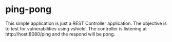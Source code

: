 # ping-pong


This simple application is just a REST Controller application. The objective is to test for vulnerabilities using vshield. The controller is listening at http://host:8080/ping and the respond will be pong.
